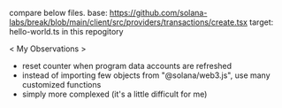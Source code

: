 compare below files.
base: https://github.com/solana-labs/break/blob/main/client/src/providers/transactions/create.tsx
target: hello-world.ts in this repogitory

< My Observations >

- reset counter when program data accounts are refreshed
- instead of importing few objects from "@solana/web3.js", use many customized functions
- simply more complexed (it's a little difficult for me)
